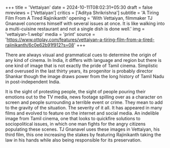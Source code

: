 +++
title = 'Vettaiyan'
date = 2024-10-11T08:02:31+05:30
draft = false
mreviews = ['Vettaiyan']
critics = ['Aditya Shrikrishna']
subtitle = 'A Tiring Film From A Tired Rajinikanth'
opening = 'With Vettaiyan, filmmaker TJ Gnanavel concerns himself with several issues at once. It is like walking into a multi-cuisine restaurant and not a single dish is done well.'
img = 'vettaiyan-1.webp'
media = 'print'
source = 'https://www.ottplay.com/features/vettaiyan-a-tiring-film-from-a-tired-rajinikanth/6c0e62b91f912?s=08'
+++

There are always visual and grammatical cues to determine the origin of any kind of cinema. In India, it differs with language and region but there is one kind of image that is not exactly the pride of Tamil cinema. Simplistic and overused in the last thirty years, its progenitor is probably director Shankar though the image draws power from the long history of Tamil Nadu in post-independent India.

It is the sight of protesting people, the sight of people pouring their emotions out to the TV media, news footage spilling over as a character on screen and people surrounding a terrible event or crime. They mean to add to the gravity of the situation. The severity of it all. It has appeared in many films and evolved to feature on the internet and social media. An indelible image from Tamil cinema, one that looks to quickfire solutions to sociopolitical issues, in which one man fights for the angry citizens populating these scenes. TJ Gnanavel uses these images in Vettaiyan, his third film, this one increasing the stakes by featuring Rajinikanth taking the law in his hands while also being responsible for its preservation.
